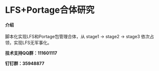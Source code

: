 # LFS+Portage合体研究

#### 介绍
脚本化实现LFS和Portage包管理合体，从 stage1 -> stage2 -> stage3 依次占领，实现LFS无军事化。

<p><b>技术支持QQ群：111601117</b></p>
<p><b>钉钉群：35948877</b></p>
